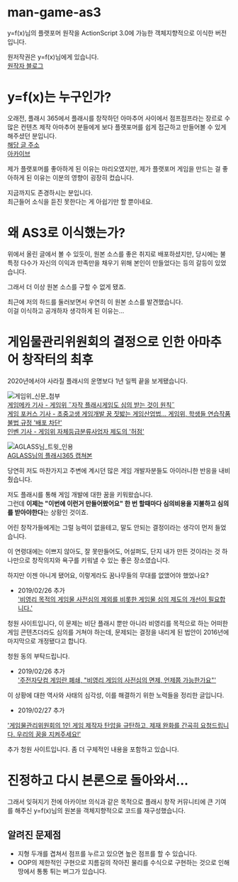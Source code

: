 # man-game-as3
y=f(x)님의 플랫포머 원작을 ActionScript 3.0에 가능한 객체지향적으로 이식한 버전입니다.

원저작권은 y=f(x)님에게 있습니다.  
[원작자 블로그](https://blog.naver.com/wnsdh0806)

# y=f(x)는 누구인가?
오래전, 플래시 365에서 플래시를 창작하던 아마추어 사이에서
점프점프라는 장르로 수많은 컨텐츠 제작 아마추어 분들에게
보다 플랫포머를 쉽게 접근하고 만들어볼 수 있게 해주셨던 분입니다.  
[해당 글 주소](http://flash365.dreamx.com/game/view.php?id=flash_study&page=6&sn1=&divpage=1&sn=on&ss=off&sc=off&keyword=y=f(x)&select_arrange=headnum&desc=asc&no=11439)  
[아카이브](https://web.archive.org/web/20190225153835/http://flash365.dreamx.com/game/view.php?id=flash_study&page=6&sn1=&divpage=1&sn=on&ss=off&sc=off&keyword=y=f(x)&select_arrange=headnum&desc=asc&no=11439)

제가 플랫포머를 좋아하게 된 이유는 마리오였지만,
제가 플랫포머 게임을 만드는 걸 좋아하게 된 이유는 이분의 영향이 굉장히 컸습니다.

지금까지도 존경하시는 분입니다.  
최근들어 소식을 듣진 못한다는 게 아쉽기만 할 뿐이네요.

# 왜 AS3로 이식했는가?
위에서 올린 글에서 볼 수 있듯이, 원본 소스를 좋은 취지로 배포하셨지만, 
당시에는 불특정 다수가 자신의 이익과 만족만을 채우기 위해
본인이 만들었다는 등의 갈등이 있었습니다.

그래서 더 이상 원본 소스를 구할 수 없게 됐죠.

최근에 저의 하드를 둘러보면서 우연히 이 원본 소스를 발견했습니다.  
이걸 이식하고 공개하자 생각하게 된 이유는...

# 게임물관리위원회의 결정으로 인한 아마추어 창작터의 최후

2020년에서야 사라질 플래시의 운명보다 1년 일찍 끝을 보게됐습니다.

![게임위_신문_첨부](https://cdn.gamemeca.com/data_center/159/268/20190225173048.jpg)  
[게임메카 기사 - 게임위 ˝자작 플래시게임도 심의 받는 것이 원칙˝](https://www.gamemeca.com/view.php?gid=1531898)  
[게임 포커스 기사 - 초중고생 게임개발 꿈 짓밟는 게임산업법... 게임위, 학생들 연습작품 불법 규정 '배포 차단'](http://gamefocus.co.kr/detail.php?number=91372)  
[인벤 기사 - 게임위 자체등급분류사업자 제도의 '허점'](http://www.inven.co.kr/webzine/news/?news=215738)

![AGLASS님_트윗_인용](https://pbs.twimg.com/media/D0Qg98jVsAIaXYi?format=jpg&name=900x900)  
[AGLASS님의 플래시365 캡쳐본](https://twitter.com/sohnoh91/status/1100041497720741888)

당연히 저도 마찬가지고 주변에 계시던 많은 게임 개발자분들도 아이러니한 반응을 내비췄습니다.  

저도 플래시를 통해 게임 개발에 대한 꿈을 키워왔습니다.  
그런데 **이제는 "이번에 이런거 만들어봤어요" 한 번 할때마다
심의비용을 지불하고 심의를 받아야한다**는 상황인 것이죠.

어린 창작가들에게는 그럴 능력이 없을테고, 말도 안되는 결정이라는 생각이 먼저 들었습니다.

이 연령대에는 이쁘지 않아도, 잘 못만들어도, 어설퍼도, 단지 내가 만든 것이라는 것 하나만으로
창작의지와 욕구를 키워낼 수 있는 좋은 장소였습니다.

하지만 이젠 아니게 됐어요, 이렇게라도 꿈나무들의 무대를 없앴어야 했었나요?
+ 2019/02/26 추가  
['비영리 목적의 게임물 사전심의 제외를 비롯한 게임물 심의 제도의 개선이 필요합니다.'](https://www1.president.go.kr/petitions/539160)  

청원 사이트입니다, 이 문제는 비단 플래시 뿐만 아니라 비영리를 목적으로 하는 어떠한 게임 콘텐츠더라도
심의를 거쳐야 하는데, 문제되는 결정을 내리게 된 법안이 2016년에 마지막으로 개정됐다고 합니다.

청원 동의 부탁드립니다.

+ 2019/02/26 추가  
['주전자닷컴 게임란 폐쇄, "비영리 게임의 사전심의 면제, 언제쯤 가능한가요"'](http://naver.me/FctcVPrX)

이 상황에 대한 역사와 사태의 심각성, 이를 해결하기 위한 노력들을 정리한 글입니다.

+ 2019/02/27 추가

['게임물관리위원회의 1인 게임 제작자 탄압을 규탄하고, 제재 완화를 간곡히 요청드립니다. 우리의 꿈을 지켜주세요!'](https://www1.president.go.kr/petitions/540204)

추가 청원 사이트입니다. 좀 더 구체적인 내용을 포함하고 있습니다.

# 진정하고 다시 본론으로 돌아와서...

그래서 잊혀지기 전에 아카이브 의식과 같은 목적으로
플래시 창작 커뮤니티에 큰 기여를 해주신 y=f(x)님의 원본을
객체지향적으로 코드를 재구성했습니다.

## 알려진 문제점

- 지형 두개를 겹쳐서 점프를 누르고 있으면 높은 점프를 할 수 있습니다.
- OOP의 제한적인 구현으로 지름길의 작아진 물리를 수식으로 구현하는 것으로 인해 땅에서 통통 튀는 버그가 있습니다.
